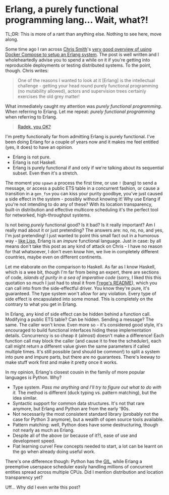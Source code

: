 # Erlang, a purely functional programming lang... Wait, what?!

TL;DR: This is more of a rant than anything else.
       Nothing to see here, move along.

Some time ago I ran across [Chris Smith][t:cjsmithie]'s
[very good overview of using Docker Compose to setup an Erlang system][blog:docker-compose].
The post is well written and I wholeheartedly advise you to spend a while
on it if you're getting into reproducible deployments or testing distributed systems.
To the point, though. Chris writes:

[blog:docker-compose]: http://blog.scottlogic.com/2016/01/25/playing-with-docker-compose-and-erlang.html
[t:cjsmithie]: https://twitter.com/cjsmithie

> One of the reasons I wanted to look at it [Erlang] is the intellectual
> challenge - getting your head round purely functional programming
> (no mutability allowed), actors and supervision trees certainly
> exercises the old grey matter!

What immediately caught my attention was _purely functional programming_.
When referring to Erlang. Let me repeat:
_purely functional programming_ when referring to Erlang.

> [Radek, you OK?](https://www.youtube.com/watch?v=_kBwFPSa54w)

I'm pretty functionally far from admitting Erlang is purely functional.
I've been doing Erlang for a couple of years now and it makes
me feel entitled (yes, it does) to have an opinion.

-   Erlang is not pure.
-   Erlang is not Haskell.
-   Erlang is purely functional if and only if we're talking about its sequential subset.
    Even then it's a stretch.

The moment you `spawn` a process the first time, or use `!` (bang) to send a message,
or access a public ETS table in a concurrent fashion, or cause a transition
in a `gen_fsm` you can kiss your purity goodbye,
you've just caused a side effect in the system - possibly without knowing it!
Why use Erlang if you're not intending to do any of these?
With its location transparency, built-in distribution and effective
multicore scheduling it's the perfect tool for networked,
high-throughput systems.

Is not being _purely_ functional good? Is it bad?
Is it really important? Am I really mad about it or just pretending?
The answers are: no, no, no, and yes, I'm just pretending!
I just wanted to point this small fact out in a humorous
way - [like Lisp][wiki:difference-pure-impure], Erlang is an _impure_ functional language.
Just in case: by all means don't take this post as any kind of attack on Chris - I have
no reason for that whatsoever, I don't even know him,
we live in completely different countries,
maybe even on different continents.

[wiki:difference-pure-impure]: https://en.wikipedia.org/wiki/Purely_functional_programming#Difference_between_pure_and_not-pure_functional_programming

Let me elaborate on the comparison to Haskell.
As far as I know Haskell, which is a wee bit, though I'm far from being an expert,
there are sections of code, _islands of purity in a sea of imperative code_
(sorry, I liked this this quotation so much I just had to steal
it from [Frege's README](https://github.com/Frege/frege)),
which you can call into from the side-effectful driver.
You know they're pure, it's guaranteed.
The type system won't allow for any violation.
Every type of side effect is encapsulated into some monad.
This is completely on the contrary to what you get in Erlang.

In Erlang, any kind of side effect can be hidden behind a function call.
Modifying a public ETS table? Can be hidden. Sending a message? The same.
The caller won't know.
Even more so - it's considered good style, it's encouraged to build functional
interfaces hiding these implementation details.
Concurrency is so cheap it (almost) doesn't make a difference!
Each function call may block the caller (and cause it to free the scheduler),
each call might return a different value given the same parameters if called multiple times.
It's still possible (and should be common!) to split a system into pure
and impure parts, but there are no guarantees.
There's leeway to make stuff work first and make it pretty once it works.

In my opinion, Erlang's closest cousin in the family of more popular
languages is Python. Why?

- Type system. _Pass me anything and I'll try to figure out what to do with it._
  The method is different (duck typing vs. pattern matching), but the idea similar.
- Syntactic support for common data structures.
  It's not that rare anymore, but Erlang and Python are from the early '90s.
- Not necessarily the most consistent standard library
  (probably not the case for Python 3 anymore),
  but a wealth of open source tools available.
- Pattern matching: well, Python does have some destructuring,
  though not nearly as much as Erlang.
- Despite all of the above (or because of it?), ease of use and development speed.
- Flat learning curve!
  Few concepts needed to start, a lot can be learnt on the go
  when already doing useful work.

There's one difference though: Python has the [GIL][wiki:gil],
while Erlang a preemptive userspace scheduler easily handling millions
of concurrent entities spread across multiple CPUs.
Did I mention distribution and location transparency yet?

[wiki:gil]: https://en.wikipedia.org/wiki/Global_interpreter_lock

Uff... Why did I even write this post?
